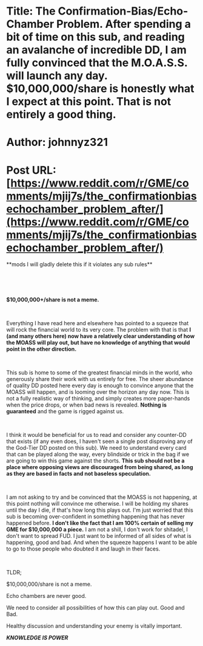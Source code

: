 # Title: The Confirmation-Bias/Echo-Chamber Problem. After spending a bit of time on this sub, and reading an avalanche of incredible DD, I am fully convinced that the M.O.A.S.S. will launch any day. $10,000,000/share is honestly what I expect at this point. That is not entirely a good thing.
# Author: johnnyz321
# Post URL: [https://www.reddit.com/r/GME/comments/mjij7s/the_confirmationbiasechochamber_problem_after/](https://www.reddit.com/r/GME/comments/mjij7s/the_confirmationbiasechochamber_problem_after/)


\*\*mods I will gladly delete this if it violates any sub rules\*\*


&#x200B;

&#x200B;

**$10,000,000+/share is not a meme.** 

&#x200B;

Everything I have read here and elsewhere has pointed to a squeeze that will rock the financial world to its very core. The problem with that is that **I (and many others here) now have a relatively clear understanding of how the MOASS will play out, but have no knowledge of anything that would point in the other direction.** 

&#x200B;

This sub is home to some of the greatest financial minds in the world, who generously share their work with us entirely for free. The sheer abundance of quality DD posted here every day is enough to convince anyone that the MOASS will happen, and is looming over the horizon any day now. This is not a fully realistic way of thinking, and simply creates more paper-hands when the price drops, or when bad news is revealed. **Nothing is guaranteed** and the game is rigged against us.

&#x200B;

I think it would be beneficial for us to read and consider any counter-DD that exists (if any even does, I haven't seen a single post disproving any of the God-Tier DD posted on this sub). We need to understand every card that can be played along the way, every blindside or trick in the bag if we are going to win this game against the shorts.  **This sub should not be a place where opposing views are discouraged from being shared, as long as they are based in facts and not baseless speculation.** 

&#x200B;

I am not asking to try and be convinced that the MOASS is not happening, at this point nothing will convince me otherwise. I will be holding my shares until the day I die, if that's how long this plays out. I'm just worried that this sub is becoming over-confident in something happening that has never happened before. **I don't like the fact that I am 100% certain of selling my GME for $10,000,000 a piece.** I am not a shill, I don't work for shitadel, I don't want to spread FUD. I just want to be informed of all sides of what is happening, good and bad. And when the squeeze happens I want to be able to go to those people who doubted it and laugh in their faces. 

&#x200B;

TLDR; 

$10,000,000/share is not a meme. 

Echo chambers are never good. 

We need to consider all possibilities of how this can play out. Good and Bad.

Healthy discussion and understanding your enemy is vitally important.

***KNOWLEDGE IS POWER***